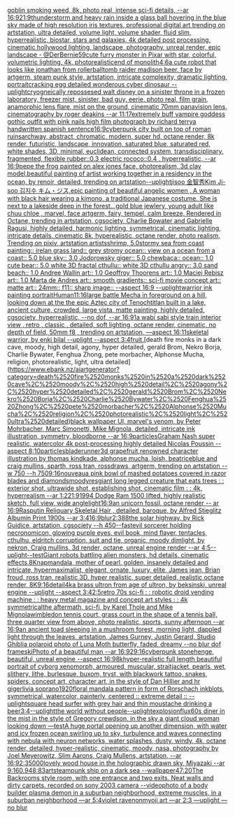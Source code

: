 [goblin smoking weed, 8k, photo real, intense sci-fi details, --ar 16:9](https://www.ebank.nz/aiartgenerator?category=goblin%2520smoking%2520weed%2C%25208k%2C%2520photo%2520real%2C%2520intense%2520sci-fi%2520details%2C%2520--ar%252016%3A9)[21:9](https://www.ebank.nz/aiartgenerator?category=21%3A9)[thunderstorm and heavy rain inside a glass ball hovering in the blue sky made of high resolution iris textures, professional digital art trending on artstation, ultra detailed, volume light, volume shader, fluid slim, hyperrealistic, biostar, stars and galaxies, 4k detailed post processing, cinematic hollywood lighting, landscape, photography, unreal render, epic landscape - @DerBernie59](https://www.ebank.nz/aiartgenerator?category=thunderstorm%2520and%2520heavy%2520rain%2520inside%2520a%2520glass%2520ball%2520hovering%2520in%2520the%2520blue%2520sky%2520made%2520of%2520high%2520resolution%2520iris%2520textures%2C%2520professional%2520digital%2520art%2520trending%2520on%2520artstation%2C%2520ultra%2520detailed%2C%2520volume%2520light%2C%2520volume%2520shader%2C%2520fluid%2520slim%2C%2520hyperrealistic%2C%2520biostar%2C%2520stars%2520and%2520galaxies%2C%25204k%2520detailed%2520post%2520processing%2C%2520cinematic%2520hollywood%2520lighting%2C%2520landscape%2C%2520photography%2C%2520unreal%2520render%2C%2520epic%2520landscape%2520-%2520%40DerBernie59)[cute furry monster in Pixar with star, colorful, volumetric lighting, 4k, photorealistic](https://www.ebank.nz/aiartgenerator?category=cute%2520furry%2520monster%2520in%2520Pixar%2520with%2520star%2C%2520colorful%2C%2520volumetric%2520lighting%2C%25204k%2C%2520photorealistic)[end of monolith](https://www.ebank.nz/aiartgenerator?category=end%2520of%2520monolith)[4:6](https://www.ebank.nz/aiartgenerator?category=4%3A6)[a cute robot that looks like jonathan from rollerball](https://www.ebank.nz/aiartgenerator?category=a%2520cute%2520robot%2520that%2520looks%2520like%2520jonathan%2520from%2520rollerball)[tomb raider madison beer, face by artgerm, steam punk style, artstation, intricate complexity, dramatic lighting, portrait](https://www.ebank.nz/aiartgenerator?category=tomb%2520raider%2520madison%2520beer%2C%2520face%2520by%2520artgerm%2C%2520steam%2520punk%2520style%2C%2520artstation%2C%2520intricate%2520complexity%2C%2520dramatic%2520lighting%2C%2520portrait)[cracking egg detailed wonderous cyber dinosaur --uplight](https://www.ebank.nz/aiartgenerator?category=cracking%2520egg%2520detailed%2520wonderous%2520cyber%2520dinosaur%2520--uplight)[cryogneically repossesed walt disney on a sinister throne in a frozen laboratory, freezer mist, sinister, bad guy, eerie, photo real, film grain, anamorphic lens flare, mist on the ground, cinematic 70mm panavision lens, cinematography by roger deakins --ar 11:17](https://www.ebank.nz/aiartgenerator?category=cryogneically%2520repossesed%2520walt%2520disney%2520on%2520a%2520sinister%2520throne%2520in%2520a%2520frozen%2520laboratory%2C%2520freezer%2520mist%2C%2520sinister%2C%2520bad%2520guy%2C%2520eerie%2C%2520photo%2520real%2C%2520film%2520grain%2C%2520anamorphic%2520lens%2520flare%2C%2520mist%2520on%2520the%2520ground%2C%2520cinematic%252070mm%2520panavision%2520lens%2C%2520cinematography%2520by%2520roger%2520deakins%2520--ar%252011%3A17)[extremely buff vampire goddess gothic outfit with pink nails high film photograph by richard terry](https://www.ebank.nz/aiartgenerator?category=extremely%2520buff%2520vampire%2520goddess%2520gothic%2520outfit%2520with%2520pink%2520nails%2520high%2520film%2520photograph%2520by%2520richard%2520terry)[a handwritten spanish sentence](https://www.ebank.nz/aiartgenerator?category=a%2520handwritten%2520spanish%2520sentence)[16:9](https://www.ebank.nz/aiartgenerator?category=16%3A9)[cyberpunk city built on top of roman ruins](https://www.ebank.nz/aiartgenerator?category=cyberpunk%2520city%2520built%2520on%2520top%2520of%2520roman%2520ruins)[archway, abstract, chromatic, modern, super hd, octane render, 8k render, futuristic, landscape, innovation, saturated blue, saturated red, white shades, 3D, minimal, euclidean, connected system, transdisciplinary, fragmented, flexible rubber::0.3 electric rococo::0.4 , hyperrealistic, --ar 16:9](https://www.ebank.nz/aiartgenerator?category=archway%2C%2520abstract%2C%2520chromatic%2C%2520modern%2C%2520super%2520hd%2C%2520octane%2520render%2C%25208k%2520render%2C%2520futuristic%2C%2520landscape%2C%2520innovation%2C%2520saturated%2520blue%2C%2520saturated%2520red%2C%2520white%2520shades%2C%25203D%2C%2520minimal%2C%2520euclidean%2C%2520connected%2520system%2C%2520transdisciplinary%2C%2520fragmented%2C%2520flexible%2520rubber%3A%3A0.3%2520electric%2520rococo%3A%3A0.4%2520%2C%2520hyperrealistic%2C%2520--ar%252016%3A9)[pepe the frog painted on alex jones face, photorealism, 3d clay model,](https://www.ebank.nz/aiartgenerator?category=pepe%2520the%2520frog%2520painted%2520on%2520alex%2520jones%2520face%2C%2520photorealism%2C%25203d%2520clay%2520model%2C)[beautiful painting of artist working together in a residency in the ocean, by renoir, detailed, trending on artstation](https://www.ebank.nz/aiartgenerator?category=beautiful%2520painting%2520of%2520artist%2520working%2520together%2520in%2520a%2520residency%2520in%2520the%2520ocean%2C%2520by%2520renoir%2C%2520detailed%2C%2520trending%2520on%2520artstation)[--uplight](https://www.ebank.nz/aiartgenerator?category=--uplight)[jisoo 金智秀Kim Ji-soo 김지수 キム・ジス,epic painting of beautiful angelic women , A woman with black hair wearing a kimono, a traditional Japanese costume. She is next to a lakeside deep in the forest..,gold blue jewlery, young adult like chuu chloe , marvel, face artgerm, fairy, tempel, calm breeze, Rendered in Octane, trending in artstation, cgsociety, Charlie Bowater and Gabrielle Ragusi, highly detailed, harmonic lighting, symmetrical, cinematic lighting, intricate details, cinematic 8k, hyperealistic, octane render, photo realism, Trending on pixiv, artstation artists](https://www.ebank.nz/aiartgenerator?category=jisoo%2520%E9%87%91%E6%99%BA%E7%A7%80Kim%2520Ji-soo%2520%EA%B9%80%EC%A7%80%EC%88%98%2520%E3%82%AD%E3%83%A0%E3%83%BB%E3%82%B8%E3%82%B9%2Cepic%2520painting%2520of%2520beautiful%2520angelic%2520women%2520%2C%2520A%2520woman%2520with%2520black%2520hair%2520wearing%2520a%2520kimono%2C%2520a%2520traditional%2520Japanese%2520costume.%2520She%2520is%2520next%2520to%2520a%2520lakeside%2520deep%2520in%2520the%2520forest..%2Cgold%2520blue%2520jewlery%2C%2520young%2520adult%2520like%2520chuu%2520chloe%2520%2C%2520marvel%2C%2520face%2520artgerm%2C%2520fairy%2C%2520tempel%2C%2520calm%2520breeze%2C%2520Rendered%2520in%2520Octane%2C%2520trending%2520in%2520artstation%2C%2520cgsociety%2C%2520Charlie%2520Bowater%2520and%2520Gabrielle%2520Ragusi%2C%2520highly%2520detailed%2C%2520harmonic%2520lighting%2C%2520symmetrical%2C%2520cinematic%2520lighting%2C%2520intricate%2520details%2C%2520cinematic%25208k%2C%2520hyperealistic%2C%2520octane%2520render%2C%2520photo%2520realism%2C%2520Trending%2520on%2520pixiv%2C%2520artstation%2520artists)[shrimp, 5.0stormy sea from coast painting:: irelan grass land:: grey stromy ocean:: view on a ocean from a coast:: 5.0 blue sky:: 3.0 Jodorowsky giger:: 5.0 chewbaca:: ocean:: 1.0 cute bear:: 5.0 white 3D fractal cthullu:: white 3D cthullu angry:: 3.0 sand beach:: 1.0 Andree Wallin art:: 1.0 Geoffroy Thoorens art:: 1.0 Maciej Rebisz art:: 1.0 Marta de Andres art:: smooth gradients:: sci-fi movie concept art:: matte art:: 24mm:: f11:: sharp image:: --aspect 16:9 --uplight](https://www.ebank.nz/aiartgenerator?category=shrimp%2C%25205.0stormy%2520sea%2520from%2520coast%2520painting%3A%3A%2520irelan%2520grass%2520land%3A%3A%2520grey%2520stromy%2520ocean%3A%3A%2520view%2520on%2520a%2520ocean%2520from%2520a%2520coast%3A%3A%25205.0%2520blue%2520sky%3A%3A%25203.0%2520Jodorowsky%2520giger%3A%3A%25205.0%2520chewbaca%3A%3A%2520ocean%3A%3A%25201.0%2520cute%2520bear%3A%3A%25205.0%2520white%25203D%2520fractal%2520cthullu%3A%3A%2520white%25203D%2520cthullu%2520angry%3A%3A%25203.0%2520sand%2520beach%3A%3A%25201.0%2520Andree%2520Wallin%2520art%3A%3A%25201.0%2520Geoffroy%2520Thoorens%2520art%3A%3A%25201.0%2520Maciej%2520Rebisz%2520art%3A%3A%25201.0%2520Marta%2520de%2520Andres%2520art%3A%3A%2520smooth%2520gradients%3A%3A%2520sci-fi%2520movie%2520concept%2520art%3A%3A%2520matte%2520art%3A%3A%252024mm%3A%3A%2520f11%3A%3A%2520sharp%2520image%3A%3A%2520--aspect%252016%3A9%2520--uplight)[warrior ink painting portrait](https://www.ebank.nz/aiartgenerator?category=warrior%2520ink%2520painting%2520portrait)[Human](https://www.ebank.nz/aiartgenerator?category=Human)[11:16](https://www.ebank.nz/aiartgenerator?category=11%3A16)[large battle Mecha in foreground on a hill, looking down at the the epic Aztec city of Tenochtitlan built in a lake, ancient culture, crowded, large vista, matte painting, highly detailed, cgsociety, hyperrealistic, --no dof, --ar 16:9](https://www.ebank.nz/aiartgenerator?category=large%2520battle%2520Mecha%2520in%2520foreground%2520on%2520a%2520hill%2C%2520looking%2520down%2520at%2520the%2520the%2520epic%2520Aztec%2520city%2520of%2520Tenochtitlan%2520built%2520in%2520a%2520lake%2C%2520ancient%2520culture%2C%2520crowded%2C%2520large%2520vista%2C%2520matte%2520painting%2C%2520highly%2520detailed%2C%2520cgsociety%2C%2520hyperrealistic%2C%2520--no%2520dof%2C%2520--ar%252016%3A9)[1](https://www.ebank.nz/aiartgenerator?category=1)[a wabi sabi style train interior view , retro , classic , detailed, soft  lighting, octane render, cinematic, no depth of field, 50mm f8 , trending on artstation, —aspect 16:11](https://www.ebank.nz/aiartgenerator?category=a%2520wabi%2520sabi%2520style%2520train%2520interior%2520view%2520%2C%2520retro%2520%2C%2520classic%2520%2C%2520detailed%2C%2520soft%2520%2520lighting%2C%2520octane%2520render%2C%2520cinematic%2C%2520no%2520depth%2520of%2520field%2C%252050mm%2520f8%2520%2C%2520trending%2520on%2520artstation%2C%2520%E2%80%94aspect%252016%3A11)[skeletal warrior, by enki bilal --uplight --aspect 3:4](https://www.ebank.nz/aiartgenerator?category=skeletal%2520warrior%2C%2520by%2520enki%2520bilal%2520--uplight%2520--aspect%25203%3A4)[fruit.](https://www.ebank.nz/aiartgenerator?category=fruit.)[death fire monks in a dark cave, moody, high detail, agony, hyper detailed, gerald Brom, Nekro Borja, Charlie Bywater, Fenghua Zhong, pete morbacher, Alphonse Mucha, religion, photorealistic, light, ultra detailed](https://www.ebank.nz/aiartgenerator?category=death%2520fire%2520monks%2520in%2520a%2520dark%2520cave%2C%2520moody%2C%2520high%2520detail%2C%2520agony%2C%2520hyper%2520detailed%2C%2520gerald%2520Brom%2C%2520Nekro%2520Borja%2C%2520Charlie%2520Bywater%2C%2520Fenghua%2520Zhong%2C%2520pete%2520morbacher%2C%2520Alphonse%2520Mucha%2C%2520religion%2C%2520photorealistic%2C%2520light%2C%2520ultra%2520detailed)[black wallpaper UI, marvel's venom, by Peter Mohrbacher, Marc Simonetti, Mike Mignola, detailed, intricate ink illustration, symmetry, bloodborne --ar 16:9](https://www.ebank.nz/aiartgenerator?category=black%2520wallpaper%2520UI%2C%2520marvel%27s%2520venom%2C%2520by%2520Peter%2520Mohrbacher%2C%2520Marc%2520Simonetti%2C%2520Mike%2520Mignola%2C%2520detailed%2C%2520intricate%2520ink%2520illustration%2C%2520symmetry%2C%2520bloodborne%2520--ar%252016%3A9)[particles](https://www.ebank.nz/aiartgenerator?category=particles)[Graham Nash super realistic, watercolor 4k post-processing highly detailed Nicolas Poussin --aspect 8:10](https://www.ebank.nz/aiartgenerator?category=Graham%2520Nash%2520super%2520realistic%2C%2520watercolor%25204k%2520post-processing%2520highly%2520detailed%2520Nicolas%2520Poussin%2520--aspect%25208%3A10)[particles](https://www.ebank.nz/aiartgenerator?category=particles)[bladerunner](https://www.ebank.nz/aiartgenerator?category=bladerunner)[3d grapefruit,renowned character illustration by thomas kindkade, alphonse mucha, loish, beatriceblue and craig mullins, sparth, ross tran, rossdraws, artgerm, trending on artstation --w 750 --h 750](https://www.ebank.nz/aiartgenerator?category=3d%2520grapefruit%2Crenowned%2520character%2520illustration%2520by%2520thomas%2520kindkade%2C%2520alphonse%2520mucha%2C%2520loish%2C%2520beatriceblue%2520and%2520craig%2520mullins%2C%2520sparth%2C%2520ross%2520tran%2C%2520rossdraws%2C%2520artgerm%2C%2520trending%2520on%2520artstation%2520--w%2520750%2520--h%2520750)[9:16](https://www.ebank.nz/aiartgenerator?category=9%3A16)[nouveau](https://www.ebank.nz/aiartgenerator?category=nouveau)[a pink bowl of mashed potatoes covered in razor blades and diamonds](https://www.ebank.nz/aiartgenerator?category=a%2520pink%2520bowl%2520of%2520mashed%2520potatoes%2520covered%2520in%2520razor%2520blades%2520and%2520diamonds)[moody](https://www.ebank.nz/aiartgenerator?category=moody)[res](https://www.ebank.nz/aiartgenerator?category=res)[giant long legged creature that eats trees  : : exterior shot, ultrawide shot, establishing shot, cinematic film : : 4k, hyperrealism --ar 1:2](https://www.ebank.nz/aiartgenerator?category=giant%2520long%2520legged%2520creature%2520that%2520eats%2520trees%2520%2520%3A%2520%3A%2520exterior%2520shot%2C%2520ultrawide%2520shot%2C%2520establishing%2520shot%2C%2520cinematic%2520film%2520%3A%2520%3A%25204k%2C%2520hyperrealism%2520--ar%25201%3A2)[21:9](https://www.ebank.nz/aiartgenerator?category=21%3A9)[1994 Dodge Ram 1500 lifted, highly realistic sketch, full view, wide angle](https://www.ebank.nz/aiartgenerator?category=1994%2520Dodge%2520Ram%25201500%2520lifted%2C%2520highly%2520realistic%2520sketch%2C%2520full%2520view%2C%2520wide%2520angle)[light](https://www.ebank.nz/aiartgenerator?category=light)[16:9](https://www.ebank.nz/aiartgenerator?category=16%3A9)[an unicorn fossil, octane render -- ar 16:9](https://www.ebank.nz/aiartgenerator?category=an%2520unicorn%2520fossil%2C%2520octane%2520render%2520--%2520ar%252016%3A9)[Rasputin Reliquary Skeletal Hair , detailed, baroque,  by Alfred Stieglitz Albumin Print 1900s --ar 3:4](https://www.ebank.nz/aiartgenerator?category=Rasputin%2520Reliquary%2520Skeletal%2520Hair%2520%2C%2520detailed%2C%2520baroque%2C%2520%2520by%2520Alfred%2520Stieglitz%2520Albumin%2520Print%25201900s%2520--ar%25203%3A4)[16:9](https://www.ebank.nz/aiartgenerator?category=16%3A9)[blur](https://www.ebank.nz/aiartgenerator?category=blur)[2:3](https://www.ebank.nz/aiartgenerator?category=2%3A3)[88](https://www.ebank.nz/aiartgenerator?category=88)[the solar highway, by Rick Guidice, artstation, cgsociety --h 450](https://www.ebank.nz/aiartgenerator?category=the%2520solar%2520highway%2C%2520by%2520Rick%2520Guidice%2C%2520artstation%2C%2520cgsociety%2520--h%2520450)[--fast](https://www.ebank.nz/aiartgenerator?category=--fast)[evil sorcerer holding necronomicon, glowing purple eyes, evil book, mind flayer, tentacles, cthulhu, eldritch corruption, suit and tie, organic, moody dimlight, by nekron, Craig mullins, 3d render, octane, unreal engine render --ar 4:5](https://www.ebank.nz/aiartgenerator?category=evil%2520sorcerer%2520holding%2520necronomicon%2C%2520glowing%2520purple%2520eyes%2C%2520evil%2520book%2C%2520mind%2520flayer%2C%2520tentacles%2C%2520cthulhu%2C%2520eldritch%2520corruption%2C%2520suit%2520and%2520tie%2C%2520organic%2C%2520moody%2520dimlight%2C%2520by%2520nekron%2C%2520Craig%2520mullins%2C%25203d%2520render%2C%2520octane%2C%2520unreal%2520engine%2520render%2520--ar%25204%3A5)[--uplight](https://www.ebank.nz/aiartgenerator?category=--uplight)[--test](https://www.ebank.nz/aiartgenerator?category=--test)[Giant robots battling alien monsters, hd details, cinematic effects,8K](https://www.ebank.nz/aiartgenerator?category=Giant%2520robots%2520battling%2520alien%2520monsters%2C%2520hd%2520details%2C%2520cinematic%2520effects%2C8K)[nap](https://www.ebank.nz/aiartgenerator?category=nap)[mandala, mother of pearl, golden, insanely detailed and intricate, hypermaximalist, elegant, ornate, luxury, elite, James jean, Brian froud, ross tran, realistic 3D, hyper realistic, super detailed, realistic octane render, 8K](https://www.ebank.nz/aiartgenerator?category=mandala%2C%2520mother%2520of%2520pearl%2C%2520golden%2C%2520insanely%2520detailed%2520and%2520intricate%2C%2520hypermaximalist%2C%2520elegant%2C%2520ornate%2C%2520luxury%2C%2520elite%2C%2520James%2520jean%2C%2520Brian%2520froud%2C%2520ross%2520tran%2C%2520realistic%25203D%2C%2520hyper%2520realistic%2C%2520super%2520detailed%2C%2520realistic%2520octane%2520render%2C%25208K)[9:16](https://www.ebank.nz/aiartgenerator?category=9%3A16)[detail](https://www.ebank.nz/aiartgenerator?category=detail)[4k](https://www.ebank.nz/aiartgenerator?category=4k)[a brass ultron from age of ultron, by beksinski, unreal engine --uplight --aspect 3:4](https://www.ebank.nz/aiartgenerator?category=a%2520brass%2520ultron%2520from%2520age%2520of%2520ultron%2C%2520by%2520beksinski%2C%2520unreal%2520engine%2520--uplight%2520--aspect%25203%3A4)[2:5](https://www.ebank.nz/aiartgenerator?category=2%3A5)[retro 70s sci-fi : : robotic droid vending machine : : heavy metal magazine and concept art styles : : 4k symmetrical](https://www.ebank.nz/aiartgenerator?category=retro%252070s%2520sci-fi%2520%3A%2520%3A%2520robotic%2520droid%2520vending%2520machine%2520%3A%2520%3A%2520heavy%2520metal%2520magazine%2520and%2520concept%2520art%2520styles%2520%3A%2520%3A%25204k%2520symmetrical)[the aftermath, sci-fi, by Karel Thole and Mike Mignola](https://www.ebank.nz/aiartgenerator?category=the%2520aftermath%2C%2520sci-fi%2C%2520by%2520Karel%2520Thole%2520and%2520Mike%2520Mignola)[wimbledon tennis court, grass court in the shape of a tennis ball, three quarter view from above, photo realistic, sports, sunny afternoon --ar 16:9](https://www.ebank.nz/aiartgenerator?category=wimbledon%2520tennis%2520court%2C%2520grass%2520court%2520in%2520the%2520shape%2520of%2520a%2520tennis%2520ball%2C%2520three%2520quarter%2520view%2520from%2520above%2C%2520photo%2520realistic%2C%2520sports%2C%2520sunny%2520afternoon%2520--ar%252016%3A9)[an ancient toad sleeping in a mushroom forest, morning light, dappled light through the leaves, artstation, James Gurney, Justin Gerard, Studio Ghibli](https://www.ebank.nz/aiartgenerator?category=an%2520ancient%2520toad%2520sleeping%2520in%2520a%2520mushroom%2520forest%2C%2520morning%2520light%2C%2520dappled%2520light%2520through%2520the%2520leaves%2C%2520artstation%2C%2520James%2520Gurney%2C%2520Justin%2520Gerard%2C%2520Studio%2520Ghibli)[a polaroid photo of Luna Moth butterfly, faded, dreamy --no blur dof frame](https://www.ebank.nz/aiartgenerator?category=a%2520polaroid%2520photo%2520of%2520Luna%2520Moth%2520butterfly%2C%2520faded%2C%2520dreamy%2520--no%2520blur%2520dof%2520frame)[ski](https://www.ebank.nz/aiartgenerator?category=ski)[Photo of a beautiful man --ar 16:9](https://www.ebank.nz/aiartgenerator?category=Photo%2520of%2520a%2520beautiful%2520man%2520--ar%252016%3A9)[2](https://www.ebank.nz/aiartgenerator?category=2)[9:16](https://www.ebank.nz/aiartgenerator?category=9%3A16)[cyberpunk stonehenge, beautiful, unreal engine  --aspect 16:9](https://www.ebank.nz/aiartgenerator?category=cyberpunk%2520stonehenge%2C%2520beautiful%2C%2520unreal%2520engine%2520%2520--aspect%252016%3A9)[8k](https://www.ebank.nz/aiartgenerator?category=8k)[hyper-realistic full length beautiful portrait of cyborg xenomorph, armoured, muscular, straitjacket, pearls, wet, slithery, lithe, burlesque, buxom, tryst, with blackwork tattoo, snakes, spiders, concept art, character art, in the style of Dan Hillier and hr giger](https://www.ebank.nz/aiartgenerator?category=hyper-realistic%2520full%2520length%2520beautiful%2520portrait%2520of%2520cyborg%2520xenomorph%2C%2520armoured%2C%2520muscular%2C%2520straitjacket%2C%2520pearls%2C%2520wet%2C%2520slithery%2C%2520lithe%2C%2520burlesque%2C%2520buxom%2C%2520tryst%2C%2520with%2520blackwork%2520tattoo%2C%2520snakes%2C%2520spiders%2C%2520concept%2520art%2C%2520character%2520art%2C%2520in%2520the%2520style%2520of%2520Dan%2520Hillier%2520and%2520hr%2520giger)[livia soprano](https://www.ebank.nz/aiartgenerator?category=livia%2520soprano)[1920](https://www.ebank.nz/aiartgenerator?category=1920)[floral mandala pattern in form of Rorschach inkblots, symmetrical, watercolor, painterly, centered :: extreme detail :: --uplight](https://www.ebank.nz/aiartgenerator?category=floral%2520mandala%2520pattern%2520in%2520form%2520of%2520Rorschach%2520inkblots%2C%2520symmetrical%2C%2520watercolor%2C%2520painterly%2C%2520centered%2520%3A%3A%2520extreme%2520detail%2520%3A%3A%2520--uplight)[square head surfer with grey hair and thin moustache drinking a beer](https://www.ebank.nz/aiartgenerator?category=square%2520head%2520surfer%2520with%2520grey%2520hair%2520and%2520thin%2520moustache%2520drinking%2520a%2520beer)[3:4](https://www.ebank.nz/aiartgenerator?category=3%3A4)[--uplight](https://www.ebank.nz/aiartgenerator?category=--uplight)[the world without people](https://www.ebank.nz/aiartgenerator?category=the%2520world%2520without%2520people)[--uplight](https://www.ebank.nz/aiartgenerator?category=--uplight)[explosion](https://www.ebank.nz/aiartgenerator?category=explosion)[flux](https://www.ebank.nz/aiartgenerator?category=flux)[60s diner in the mist in the style of Gregory crewdson, in the sky a giant cloud woman looking down —test](https://www.ebank.nz/aiartgenerator?category=60s%2520diner%2520in%2520the%2520mist%2520in%2520the%2520style%2520of%2520Gregory%2520crewdson%2C%2520in%2520the%2520sky%2520a%2520giant%2520cloud%2520woman%2520looking%2520down%2520%E2%80%94test)[A huge portal opening up another dimension, with water and icy frozen ocean swirling up to sky, turbulence and waves connecting with nebula with neuron networks, water splashes, dusty, windy, 4k, octane render, detailed, hyper-realistic, cinematic, moody, nasa, photography by Joel Meyerowitz, Slim Aarons, Craig Mullens, artstation, --ar 16:9](https://www.ebank.nz/aiartgenerator?category=A%2520huge%2520portal%2520opening%2520up%2520another%2520dimension%2C%2520with%2520water%2520and%2520icy%2520frozen%2520ocean%2520swirling%2520up%2520to%2520sky%2C%2520turbulence%2520and%2520waves%2520connecting%2520with%2520nebula%2520with%2520neuron%2520networks%2C%2520water%2520splashes%2C%2520dusty%2C%2520windy%2C%25204k%2C%2520octane%2520render%2C%2520detailed%2C%2520hyper-realistic%2C%2520cinematic%2C%2520moody%2C%2520nasa%2C%2520photography%2520by%2520Joel%2520Meyerowitz%2C%2520Slim%2520Aarons%2C%2520Craig%2520Mullens%2C%2520artstation%2C%2520--ar%252016%3A9)[2:3](https://www.ebank.nz/aiartgenerator?category=2%3A3)[5000](https://www.ebank.nz/aiartgenerator?category=5000)[lovely wood house in the holographic drawn sky, Miyazaki  --ar 9:16](https://www.ebank.nz/aiartgenerator?category=lovely%2520wood%2520house%2520in%2520the%2520holographic%2520drawn%2520sky%2C%2520Miyazaki%2520%2520--ar%25209%3A16)[0.9](https://www.ebank.nz/aiartgenerator?category=0.9)[48:83](https://www.ebank.nz/aiartgenerator?category=48%3A83)[art](https://www.ebank.nz/aiartgenerator?category=art)[steampunk ship on a dark sea --wallpaper](https://www.ebank.nz/aiartgenerator?category=steampunk%2520ship%2520on%2520a%2520dark%2520sea%2520--wallpaper)[47:20](https://www.ebank.nz/aiartgenerator?category=47%3A20)[The Backrooms style room, with one entrance and two exits. Neat walls and dirty carpets. recorded on sony 2003 camera --video](https://www.ebank.nz/aiartgenerator?category=The%2520Backrooms%2520style%2520room%2C%2520with%2520one%2520entrance%2520and%2520two%2520exits.%2520Neat%2520walls%2520and%2520dirty%2520carpets.%2520recorded%2520on%2520sony%25202003%2520camera%2520--video)[photo of a body builder plasma demon in a suburban neighborhood, extreme muscles, in a suburban neighborhood —ar 5:4](https://www.ebank.nz/aiartgenerator?category=photo%2520of%2520a%2520body%2520builder%2520plasma%2520demon%2520in%2520a%2520suburban%2520neighborhood%2C%2520extreme%2520muscles%2C%2520in%2520a%2520suburban%2520neighborhood%2520%E2%80%94ar%25205%3A4)[violet raven](https://www.ebank.nz/aiartgenerator?category=violet%2520raven)[onmyoji art  —ar 2:3 —uplight —no blur](https://www.ebank.nz/aiartgenerator?category=onmyoji%2520art%2520%2520%E2%80%94ar%25202%3A3%2520%E2%80%94uplight%2520%E2%80%94no%2520blur)